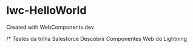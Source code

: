 # lwc-HelloWorld
Created with WebComponents.dev  

/* Testes da trilha Salesforce Descobrir Componentes Web do Lightning
